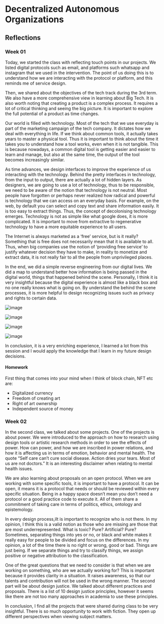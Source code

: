 
# Decentralized Autonomous Organizations

## Reflections

### Week 01

Today, we started the class with reflecting touch points in our projects. We listed digital protocols such as email, and platforms such whatsapp and instagram that we used in the intervention. The point of us doing this is to understand how we are interacting with the protocol or platform, and this reminds me of service design.

Then, we shared about the objectives of the tech track during the 3rd term. We also have a more comprehensive view in learning about Big Tech. It is also worth noting that creating a product is a complex process. It requires a lot of critical thinking and seeing the big picture. It is important to explore the full potential of a product as time changes.

Our world is filled with technology. Most of the tech that we use everyday is part of the marketing campaign of the tech company. It dictates how we deal with everything in life. If we think about common tools, it actually takes years to master a physical tool. Thus it is important to think about the time it takes you to understand how a tool works, even when it is not tangible. This is because nowadays, a common digital tool is getting easier and easier to learn and manage, but also at the same time, the output of the tool becomes increasingly similar. 

As time advances, we design interfaces to improve the experience of us interacting with the technology. Behind the pretty interfaces in technology, from the input to output, there are actually a lot of hidden layers. As designers, we are going to use a lot of technology, thus to be responsible, we need to be aware of the notion that technology is not neutral. Most people have forgotten or perhaps never realized how radical and powerful is technology that we can access on an everyday basis. For example, on the web, by default you can select and copy text and share information easily. It is too easy to extract things. Thus, the concept of decolonising technology emerges. Technology is not as simple like what google does, it is more complicated. It is important to move from extractive to regenerative technology to have a more equitable experience to all users.

The Internet is always marketed as a ‘free’ service, but is it really? Something that is free does not necessarily mean that it is available to all. Thus, when big companies use the notion of ‘providing free service’ to justify whatever decision they have to make, in reality to monetize and extract data, it is not really fair to all the people from unprivileged places.

In the end, we did a simple reverse engineering from our digital lives. We did a map to understand better how information is being passed in the digital world, things that happened behind the scene. Personally, I think it is very insightful because the digital experience is almost like a black box and no one really knows what is going on. By understand the behind the scene processes, it is more helpful to design recognizing issues such as privacy and rights to certain data.

![image](../images/term03/04_decentralizedautonomous/1.jpeg)

![image](../images/term03/04_decentralizedautonomous/2.jpeg)

![image](../images/term03/04_decentralizedautonomous/3.jpeg)

![image](../images/term03/04_decentralizedautonomous/4.jpeg)

In conclusion, it is a very enriching experience, I learned a lot from this session and I would apply the knowledge that I learn in my future design decisions.

#### Homework

First thing that comes into your mind when I think of block chain, NFT etc are:

- Digitalized currency
- Freedom of creating art
- Right of art ownership
- Independent source of money

### Week 02

In the second class, we talked about some projects. One of the projects is about power. We were introduced to the approach on how to research using design tools or artistic research methods in order to see the effects of power. How can power, and how we are inscribed in power relations, and how it is affecting us in terms of emotion, behavior and mental health. The quote “Self care can’t cure social disease. Action dries your tears. Most of us are not doctors.” It is an interesting disclaimer when relating to mental health issues.

We are also learning about proposals on an open protocol. When we are working with some specific tools, it is important to have a protocol. It can be open, it means it is a protocol that needs or should be reviewed within every specific situation. Being in a happy space doesn’t mean you don’t need a protocol or a good practice code to execute it. All of them share a commitment of taking care in terms of politics, ethics, ontology and epistemology. 

In every design process,iIt is important to recognize who is not there. In my opinion, I think this is a valid notion as those who are missing are those that are most underrepresented. What is toxic? Pure? Artificial? Pure? Sometimes, separating things into yes or no, or black and white makes it really easy for people to be divided and focus on the differences. In my opinion, a lot of the time there is no right or wrong, good or bad. Things are just being. If we separate things and try to classify things, we assign positive or negative attribution to the classification.

One of the great questions that we need to consider is that when we are working on something, who are we actually working for? This is important because it provides clarity in a situation. It raises awareness, so that our talents and contribution will not be used in the wrong manner. The second part will be about design justice. We talked about different practices and proposals. There is a list of 10 design justice principles, however it seems like there are not too many approaches in academia to use these principles.

In conclusion, I find all the projects that were shared during class to be very insightful. There is so much opportunity to work with fiction. They open up different perspectives when viewing subject matters.

